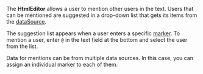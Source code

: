 The **HtmlEditor** allows a user to mention other users in the text. Users that can be mentioned are suggested in a drop-down list that gets its items from the [dataSource](/Documentation/ApiReference/UI_Widgets/dxHtmlEditor/Configuration/mentions/#dataSource).

The suggestion list appears when a user enters a specific [marker](/Documentation/ApiReference/UI_Widgets/dxHtmlEditor/Configuration/mentions/#marker). To mention a user, enter `@` in the text field at the bottom and select the user from the list.

Data for mentions can be from multiple data sources. In this case, you can assign an individual marker to each of them.